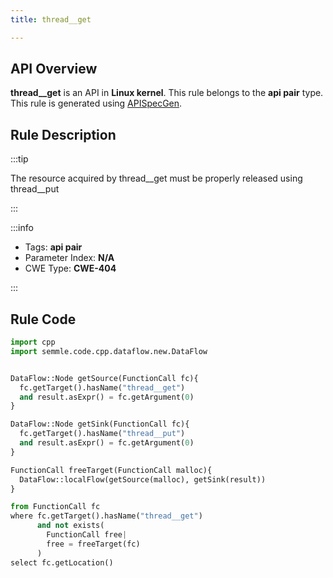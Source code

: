 ```yaml
---
title: thread__get

---
```



## API Overview
**thread__get** is an API in **Linux kernel**. This rule belongs to the **api pair** type. This rule is generated using [APISpecGen](../../tools/APISpecGen).
## Rule Description

:::tip

The resource acquired by thread__get must be properly released using thread__put

:::

:::info

- Tags: **api pair**
- Parameter Index: **N/A**
- CWE Type: **CWE-404**

:::

## Rule Code
```python
import cpp
import semmle.code.cpp.dataflow.new.DataFlow


DataFlow::Node getSource(FunctionCall fc){
  fc.getTarget().hasName("thread__get")
  and result.asExpr() = fc.getArgument(0)
}

DataFlow::Node getSink(FunctionCall fc){
  fc.getTarget().hasName("thread__put")
  and result.asExpr() = fc.getArgument(0)
}

FunctionCall freeTarget(FunctionCall malloc){
  DataFlow::localFlow(getSource(malloc), getSink(result))
}

from FunctionCall fc
where fc.getTarget().hasName("thread__get")
      and not exists(
        FunctionCall free| 
        free = freeTarget(fc)
      )
select fc.getLocation()

    
```